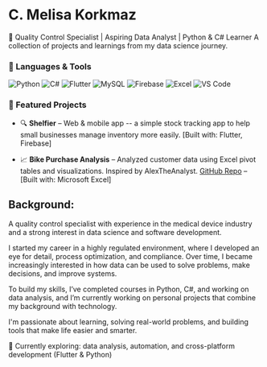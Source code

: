 # C. Melisa Korkmaz
🎯 Quality Control Specialist | Aspiring Data Analyst | Python & C# Learner
A collection of projects and learnings from my data science journey.

### 🧰 Languages & Tools

![Python](https://img.shields.io/badge/-Python-3776AB?style=flat&logo=python&logoColor=white)
![C#](https://img.shields.io/badge/-C%23-239120?style=flat&logo=c-sharp&logoColor=white)
![Flutter](https://img.shields.io/badge/-Flutter-02569B?style=flat&logo=flutter&logoColor=white)
![MySQL](https://img.shields.io/badge/-MySQL-4479A1?style=flat&logo=mysql&logoColor=white)
![Firebase](https://img.shields.io/badge/-Firebase-FFCA28?style=flat&logo=firebase&logoColor=black)
![Excel](https://img.shields.io/badge/-Excel-217346?style=flat&logo=microsoft-excel&logoColor=white)
![VS Code](https://img.shields.io/badge/-VSCode-007ACC?style=flat&logo=visual-studio-code&logoColor=white)

### 📂 Featured Projects

- 🔍 **Shelfier** – Web & mobile app -- a simple stock tracking app to help small businesses manage inventory more easily.
   [Built with: Flutter, Firebase]

- 📈 **Bike Purchase Analysis** – Analyzed customer data using Excel pivot tables and visualizations. Inspired by AlexTheAnalyst. 
  [GitHub Repo]() – [Built with: Microsoft Excel]

## Background:
A quality control specialist with experience in the medical device industry and a strong interest in data science and software development. 

I started my career in a highly regulated environment, where I developed an eye for detail, process optimization, and compliance. Over time, I became increasingly interested in how data can be used to solve problems, make decisions, and improve systems.

To build my skills, I’ve completed courses in Python, C#, and working on data analysis, and I’m currently working on personal projects that combine my background with technology.

I'm passionate about learning, solving real-world problems, and building tools that make life easier and smarter.

📌 Currently exploring: data analysis, automation, and cross-platform development (Flutter & Python)

